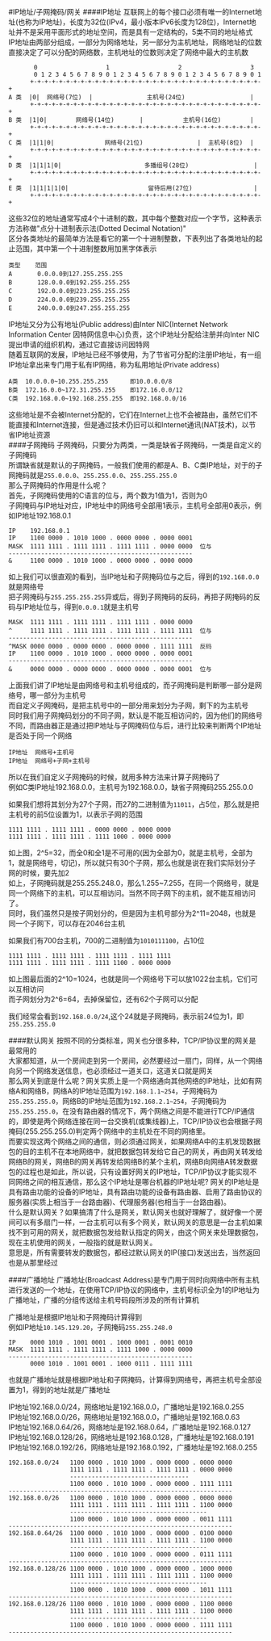 #IP地址/子网掩码/网关
####IP地址
互联网上的每个接口必须有唯一的Internet地址(也称为IP地址)，长度为32位(IPv4，最小版本IPv6长度为128位)，Internet地址并不是采用平面形式的地址空间，而是具有一定结构的，5类不同的地址格式             
IP地址由两部分组成，一部分为网络地址，另一部分为主机地址，网络地址的位数直接决定了可以分配的网络数，主机地址的位数则决定了网络中最大的主机数        
```text
       0                   1                   2                   3
       0 1 2 3 4 5 6 7 8 9 0 1 2 3 4 5 6 7 8 9 0 1 2 3 4 5 6 7 8 9 0 1
      +-+-+-+-+-+-+-+-+-+-+-+-+-+-+-+-+-+-+-+-+-+-+-+-+-+-+-+-+-+-+-+-+    
A 类  |0|  网络号(7位)  |               主机号(24位)                  |
      +-+-+-+-+-+-+-+-+-+-+-+-+-+-+-+-+-+-+-+-+-+-+-+-+-+-+-+-+-+-+-+-+
B 类  |1|0|        网络号(14位)       |           主机号(16位)        |
      +-+-+-+-+-+-+-+-+-+-+-+-+-+-+-+-+-+-+-+-+-+-+-+-+-+-+-+-+-+-+-+-+
C 类  |1|1|0|              网络号(21位)               |  主机号(8位)  |
      +-+-+-+-+-+-+-+-+-+-+-+-+-+-+-+-+-+-+-+-+-+-+-+-+-+-+-+-+-+-+-+-+
D 类  |1|1|1|0|                       多播组号(28位)                  |
      +-+-+-+-+-+-+-+-+-+-+-+-+-+-+-+-+-+-+-+-+-+-+-+-+-+-+-+-+-+-+-+-+
E 类  |1|1|1|1|0|                      留待后用(27位)                 |
      +-+-+-+-+-+-+-+-+-+-+-+-+-+-+-+-+-+-+-+-+-+-+-+-+-+-+-+-+-+-+-+-+
```
这些32位的地址通常写成4个十进制的数，其中每个整数对应一个字节，这种表示方法称做"点分十进制表示法(Dotted Decimal Notation)"                
区分各类地址的最简单方法是看它的第一个十进制整数，下表列出了各类地址的起止范围，其中第一个十进制整数用加黑字体表示           
```text
类型    范围
A       0.0.0.0到127.255.255.255
B       128.0.0.0到192.255.255.255
C       192.0.0.0到223.255.255.255
D       224.0.0.0到239.255.255.255
E       240.0.0.0到247.255.255.255
```

IP地址又分为公有地址(Public address)由Inter NIC(Internet Network Information Center 因特网信息中心)负责，这个IP地址分配给注册并向Inter NIC提出申请的组织机构，通过它直接访问因特网            
随着互联网的发展，IP地址已经不够使用，为了节省可分配的注册IP地址，有一组IP地址拿出来专门用于私有IP网络，称为私用地址(Private address)         
```text
A类  10.0.0.0~10.255.255.255      即10.0.0.0/8
B类  172.16.0.0~172.31.255.255    即172.16.0.0/12
C类  192.168.0.0~192.168.255.255  即192.168.0.0/16
```
这些地址是不会被Internet分配的，它们在Internet上也不会被路由，虽然它们不能直接和Internet连接，但是通过技术仍旧可以和Internet通讯(NAT技术)，以节省IP地址资源      
####子网掩码
子网掩码，只要分为两类，一类是缺省子网掩码，一类是自定义的子网掩码               
所谓缺省就是默认的子网掩码，一般我们使用的都是A、B、C类IP地址，对于的子网掩码就是`255.0.0.0`、`255.255.0.0`、`255.255.255.0`         
那么子网掩码的作用是什么呢？            
首先，子网掩码使用的C语言的位与，两个数为1值为1，否则为0         
子网掩码与IP地址对应，IP地址中的网络号全部用1表示，主机号全部用0表示，例如IP地址192.168.0.1
```text
IP    192.168.0.1
IP    1100 0000 . 1010 1000 . 0000 0000 . 0000 0001
MASK  1111 1111 . 1111 1111 . 1111 1111 . 0000 0000  位与
---------------------------------------------------
&     1100 0000 . 1010 1000 . 0000 0000 . 0000 0000
```
如上我们可以很直观的看到，当IP地址和子网掩码位与之后，得到的`192.168.0.0`就是网络号        
把子网掩码与`255.255.255.255`异或后，得到子网掩码的反码，再把子网掩码的反码与IP地址位与，得到`0.0.0.1`就是主机号            
```text
MASK  1111 1111 . 1111 1111 . 1111 1111 . 0000 0000
^     1111 1111 . 1111 1111 . 1111 1111 . 1111 1111  位与
---------------------------------------------------
^MASK 0000 0000 . 0000 0000 . 0000 0000 . 1111 1111  反码
IP    1100 0000 . 1010 1000 . 0000 0000 . 0000 0001
---------------------------------------------------
&     0000 0000 . 0000 0000 . 0000 0000 . 0000 0001  位与
```

上面我们讲了IP地址是由网络号和主机号组成的，而子网掩码是判断哪一部分是网络号，哪一部分为主机号           
而自定义子网掩码，是把主机号中的一部分用来划分为子网，剩下的为主机号       
同时我们用子网掩码划分的不同子网，默认是不能互相访问的，因为他们的网络号不同，而路由器正是通过把IP地址与子网掩码位与后，进行比较来判断两个IP地址是否处于同一个网络 
```text
IP地址  网络号+主机号
IP地址  网络号+子网+主机号
```              

所以在我们自定义子网掩码的时候，就用多种方法来计算子网掩码了              
例如C类IP地址192.168.0.0，主机号为192.168.0.0，缺省子网掩码255.255.0.0            

如果我们想将其划分为27个子网，而27的二进制值为`11011`，占5位，那么就是把主机号的前5位设置为1，以表示子网的范围
```text
1111 1111 . 1111 1111 . 0000 0000 . 0000 0000
1111 1111 . 1111 1111 . 1111 1000 . 0000 0000
```
如上图，2^5=32，而全0和全1是不可用的(因为全部为0，就是主机号，全部为1，就是网络号，切记)，所以就只有30个子网，那么也就是说在我们实际划分子网的时候，要先加2         
如上，子网掩码就是255.255.248.0，那么1.255~7.255，在同一个网络号，就是同一个网络下的主机，可以互相访问。当然不同子网下的主机，就不能互相访问了。             
同时，我们虽然只是按子网划分的，但是因为主机号部分为2^11=2048，也就是同一个子网下，可以存在2046台主机                        

如果我们有700台主机，700的二进制值为`1010111100`，占10位                    
```text
1111 1111 . 1111 1111 . 1111 1111 . 1111 1111
1111 1111 . 1111 1111 . 1111 1100 . 0000 0000
```
如上图最后面的2^10=1024，也就是同一个网络号下可以放1022台主机，它们可以互相访问        
而子网划分为2^6=64，去掉保留位，还有62个子网可以分配           

我们经常会看到`192.168.0.0/24`,这个24就是子网掩码，表示前24位为1，即`255.255.255.0`         

####默认网关
按照不同的分类标准，网关也分很多种，TCP/IP协议里的网关是最常用的       
大家都知道，从一个房间走到另一个房间，必然要经过一扇门，同样，从一个网络向另一个网络发送信息，也必须经过一道关口，这道关口就是网关            
那么网关到底是什么呢？网关实质上是一个网络通向其他网络的IP地址，比如有网络A和网络B，网络A的IP地址范围为`192.168.1.1~254`，子网掩码为`255.255.255.0`，网络B的IP地址范围为`192.168.2.1~254`，子网掩码为`255.255.255.0`，在没有路由器的情况下，两个网络之间是不能进行TCP/IP通信的，即使是两个网络连接在同一台交换机(或集线器)上，TCP/IP协议也会根据子网掩码(255.255.255.0)判定两个网络中的主机处在不同的网络里。         
而要实现这两个网络之间的通信，则必须通过网关，如果网络A中的主机发现数据包的目的主机不在本地网络中，就把数据包转发给它自己的网关，再由网关转发给网络B的网关，网络B的网关再转发给网络B的某个主机，网络B向网络A转发数据包的过程也是如此，所以说，只有设置好网关的IP地址，TCP/IP协议才能实现不同网络之间的相互通信，那么这个IP地址是哪台机器的IP地址呢? 网关的IP地址是具有路由功能的设备的IP地址，具有路由功能的设备有路由器、启用了路由协议的服务器(实质上相当于一台路由器)、代理服务器(也相当于一台路由器)。         
什么是默认网关？如果搞清了什么是网关，默认网关也就好理解了，就好像一个房间可以有多扇门一样，一台主机可以有多个网关，默认网关的意思是一台主机如果找不到可用的网关，就把数据包发给默认指定的网关，由这个网关来处理数据包，现在主机使用的网关，一般指的就是默认网关。        
意思是，所有需要转发的数据包，都经过默认网关的IP(接口)发送出去，当然返回也是从那里经过

####广播地址
广播地址(Broadcast Address)是专门用于同时向网络中所有主机进行发送的一个地址，在使用TCP/IP协议的网络中，主机号标识全为1的IP地址为 广播地址，广播的分组传送给主机号码段所涉及的所有计算机          

广播地址是根据IP地址和子网掩码计算得到         
例如IP地址`10.145.129.20`，子网掩码`255.255.248.0`
```text
IP    0000 1010 . 1001 0001 . 1000 0001 . 0001 0010
MASK  1111 1111 . 1111 1111 . 1111 1000 . 0000 0000
---------------------------------------------------
      0000 1010 . 1001 0001 . 1000 0111 . 1111 1111
```
也就是广播地址就是根据IP地址和子网掩码，计算得到网络号，再把主机号全部设置为1，得到的地址就是广播地址          

IP地址192.168.0.0/24，网络地址是192.168.0.0，广播地址是192.168.0.255            
IP地址192.168.0.0/26，网络地址是192.168.0.0，广播地址是192.168.0.63         
IP地址192.168.0.64/26，网络地址是192.168.0.64，广播地址是192.168.0.127         
IP地址192.168.0.128/26，网络地址是192.168.0.128，广播地址是192.168.0.191           
IP地址192.168.0.192/26，网络地址是192.168.0.192，广播地址是192.168.0.255         
```text
192.168.0.0/24   1100 0000 . 1010 1000 . 0000 0000 . 0000 0000
                 1111 1111 . 1111 1111 . 1111 1111 . 0000 0000
                 ---------------------------------
                 1100 0000 . 1010 1000 . 0000 0000 . 1111 1111
--------------------------------------------------------------
192.168.0.0/26   1100 0000 . 1010 1000 . 0000 0000 . 0000 0000
                 1111 1111 . 1111 1111 . 1111 1111 . 1100 0000
                 --------------------------------------
                 1100 0000 . 1010 1000 . 0000 0000 . 0011 1111
--------------------------------------------------------------
192.168.0.64/26  1100 0000 . 1010 1000 . 0000 0000 . 0100 0000
                 1111 1111 . 1111 1111 . 1111 1111 . 1100 0000
                 --------------------------------------
                 1100 0000 . 1010 1000 . 0000 0000 . 0111 1111
--------------------------------------------------------------
192.168.0.128/26 1100 0000 . 1010 1000 . 0000 0000 . 1000 0000
                 1111 1111 . 1111 1111 . 1111 1111 . 1100 0000
                 --------------------------------------
                 1100 0000 . 1010 1000 . 0000 0000 . 1011 1111
--------------------------------------------------------------
192.168.0.128/26 1100 0000 . 1010 1000 . 0000 0000 . 1100 0000
                 1111 1111 . 1111 1111 . 1111 1111 . 1100 0000
                 --------------------------------------
                 1100 0000 . 1010 1000 . 0000 0000 . 1111 1111
--------------------------------------------------------------
```


